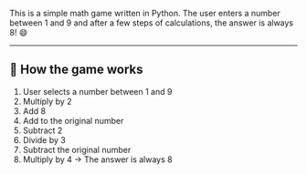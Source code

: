 This is a simple math game written in Python.
The user enters a number between 1 and 9 and after a few steps of calculations, the answer is always 8! 😄

---

## 📜 How the game works
1. User selects a number between 1 and 9
2. Multiply by 2
3. Add 8
4. Add to the original number
5. Subtract 2
6. Divide by 3
7. Subtract the original number
8. Multiply by 4 → The answer is always 8
